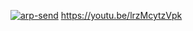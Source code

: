 [![arp-send](https://img.youtube.com/vi/lrzMcytzVpk/0.jpg)](https://www.youtube.com/watch?v=lrzMcytzVpk)
https://youtu.be/lrzMcytzVpk
